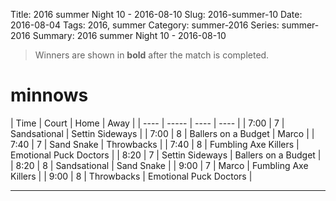 Title: 2016 summer Night 10 - 2016-08-10
Slug: 2016-summer-10
Date: 2016-08-04
Tags: 2016, summer
Category: summer-2016
Series: summer-2016
Summary: 2016 summer Night 10 - 2016-08-10

> Winners are shown in **bold** after the match is completed.

minnows
=====
| Time | Court | Home | Away |
| ---- | ----- | ---- | ---- | <!-- begin table -->
| 7:00 | 7 | Sandsational | Settin Sideways |
| 7:00 | 8 | Ballers on a Budget | Marco |
| 7:40 | 7 | Sand Snake | Throwbacks |
| 7:40 | 8 | Fumbling Axe Killers | Emotional Puck Doctors |
| 8:20 | 7 | Settin Sideways | Ballers on a Budget |
| 8:20 | 8 | Sandsational | Sand Snake |
| 9:00 | 7 | Marco | Fumbling Axe Killers |
| 9:00 | 8 | Throwbacks | Emotional Puck Doctors |

<!-- end table -->



---